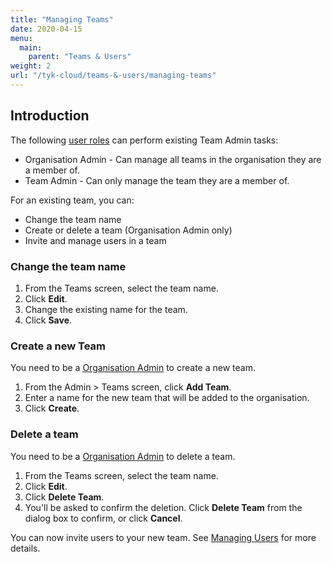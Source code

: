```yaml
---
title: "Managing Teams"
date: 2020-04-15
menu:
  main:
    parent: "Teams & Users"
weight: 2
url: "/tyk-cloud/teams-&-users/managing-teams"
---
```


## Introduction

The following [user roles](/docs/tyk-cloud/reference-docs/user-roles/) can perform existing Team Admin tasks:

* Organisation Admin - Can manage all teams in the organisation they are a member of.
* Team Admin - Can only manage the team they are a member of.

For an existing team, you can:

* Change the team name
* Create or delete a team (Organisation Admin only)
* Invite and manage users in a team
  
### Change the team name

1. From the Teams screen, select the team name.
2. Click **Edit**.
3. Change the existing name for the team.
4. Click **Save**.

### Create a new Team

You need to be a [Organisation Admin](/docs/tyk-cloud/teams-users/user-roles/#user-roles-within-tyk-cloud) to create a new team.

1. From the Admin > Teams screen, click **Add Team**.
2. Enter a name for the new team that will be added to the organisation.
3. Click **Create**.

### Delete a team 

You need to be a [Organisation Admin](/docs/tyk-cloud/teams-users/user-roles/#user-roles-within-tyk-cloud) to delete a team.

1. From the Teams screen, select the team name.
2. Click **Edit**.
3. Click **Delete Team**.
4. You'll be asked to confirm the deletion. Click **Delete Team** from the dialog box to confirm, or click **Cancel**.

You can now invite users to your new team. See [Managing Users](/docs/tyk-cloud/teams-users/managing-users/) for more details.
